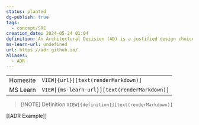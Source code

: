```yaml
---
status: planted
dg-publish: true
tags:
  - concept/SRE
creation_date: 2024-05-24 01:04
definition: An Architectural Decision (AD) is a justified design choice that addresses a functional or non-functional requirement that is architecturally significant.
ms-learn-url: undefined
url: https://adr.github.io/
aliases:
  - ADR
---
```


|          |                                              |
| -------- | -------------------------------------------- |
| Homesite | `VIEW[{url}][text(renderMarkdown)]`          |
| MS Learn | `VIEW[{ms-learn-url}][text(renderMarkdown)]` |

> [!NOTE] Definition
> `VIEW[{definition}][text(renderMarkdown)]`


[[ADR Example]]
